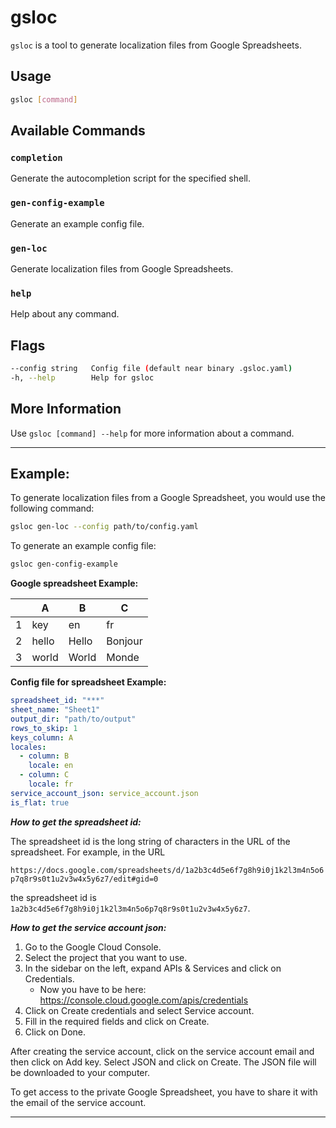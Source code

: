 # gsloc

`gsloc` is a tool to generate localization files from Google Spreadsheets.

## Usage

```sh
gsloc [command]
```

## Available Commands

### `completion`

Generate the autocompletion script for the specified shell.

### `gen-config-example`

Generate an example config file.

### `gen-loc`

Generate localization files from Google Spreadsheets.

### `help`

Help about any command.

## Flags

```sh
--config string   Config file (default near binary .gsloc.yaml)
-h, --help        Help for gsloc
```

## More Information

Use `gsloc [command] --help` for more information about a command.

---

## Example:

To generate localization files from a Google Spreadsheet, you would use the following command:

```sh
gsloc gen-loc --config path/to/config.yaml
```

To generate an example config file:

```sh
gsloc gen-config-example
```

**Google spreadsheet Example:**

|   | A     | B     | C       |
|---|-------|-------|---------|
| 1 | key   | en    | fr      |
| 2 | hello | Hello | Bonjour |
| 3 | world | World | Monde   |

**Config file for spreadsheet Example:**

```yaml
spreadsheet_id: "***"
sheet_name: "Sheet1"
output_dir: "path/to/output"
rows_to_skip: 1
keys_column: A
locales:
  - column: B
    locale: en
  - column: C
    locale: fr
service_account_json: service_account.json
is_flat: true
```

***How to get the spreadsheet id:***

The spreadsheet id is the long string of characters in the URL of the spreadsheet. For example, in the URL

`https://docs.google.com/spreadsheets/d/1a2b3c4d5e6f7g8h9i0j1k2l3m4n5o6p7q8r9s0t1u2v3w4x5y6z7/edit#gid=0`

the spreadsheet id is `1a2b3c4d5e6f7g8h9i0j1k2l3m4n5o6p7q8r9s0t1u2v3w4x5y6z7`.

***How to get the service account json:***

1. Go to the Google Cloud Console. 
2. Select the project that you want to use.
3. In the sidebar on the left, expand APIs & Services and click on Credentials. 
   - Now you have to be here: https://console.cloud.google.com/apis/credentials
4. Click on Create credentials and select Service account.
5. Fill in the required fields and click on Create.
6. Click on Done.

After creating the service account, click on the service account email and then click on Add key. Select JSON and click on Create. The JSON file will be downloaded to your computer.

To get access to the private Google Spreadsheet, you have to share it with the email of the service account.

---